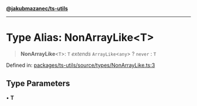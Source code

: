 [**@jakubmazanec/ts-utils**](../README.md)

---

# Type Alias: NonArrayLike\<T\>

> **NonArrayLike**\<`T`\>: `T` _extends_ `ArrayLike`\<`any`\> ? `never` : `T`

Defined in:
[packages/ts-utils/source/types/NonArrayLike.ts:3](https://github.com/jakubmazanec/tools/blob/f779e75b9ef98389e12e52575295bd1ef364daca/packages/ts-utils/source/types/NonArrayLike.ts#L3)

## Type Parameters

• **T**
